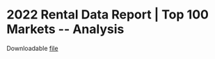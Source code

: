 # 2022 Rental Data Report | Top 100 Markets -- Analysis
Downloadable [file](https://www.biggerpockets.com/files/user/leahd42/file/webinar-bonus-2022-rental-data)
